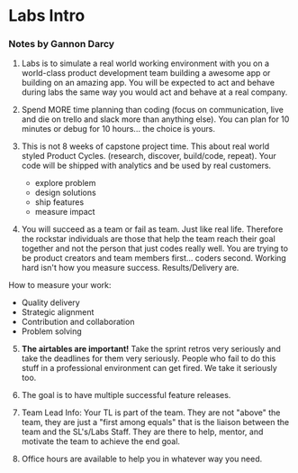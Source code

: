 # Labs Intro

### Notes by Gannon Darcy

1. Labs is to simulate a real world working environment with you on a world-class product development team building a awesome app or building on an amazing app. You will be expected to act and behave during labs the same way you would act and behave at a real company.

2. Spend MORE time planning than coding (focus on communication, live and die on trello and slack more than anything else). You can plan for 10 minutes or debug for 10 hours... the choice is yours.

3. This is not 8 weeks of capstone project time. This about real world styled Product Cycles. (research, discover, build/code, repeat). Your code will be shipped with analytics and be used by real customers.

   - explore problem
   - design solutions
   - ship features
   - measure impact

4. You will succeed as a team or fail as team. Just like real life. Therefore the rockstar individuals are those that help the team reach their goal together and not the person that just codes really well. You are trying to be product creators and team members first... coders second. Working hard isn't how you measure success. Results/Delivery are.

How to measure your work:

- Quality delivery
- Strategic alignment
- Contribution and collaboration
- Problem solving

5. **The airtables are important!** Take the sprint retros very seriously and take the deadlines for them very seriously. People who fail to do this stuff in a professional environment can get fired. We take it seriously too.

6. The goal is to have multiple successful feature releases.

7. Team Lead Info:
   Your TL is part of the team. They are not "above" the team, they are just a "first among equals" that is the liaison between the team and the SL's/Labs Staff. They are there to help, mentor, and motivate the team to achieve the end goal.

8. Office hours are available to help you in whatever way you need.
